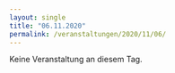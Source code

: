 ```yaml
---
layout: single
title: "06.11.2020"
permalink: /veranstaltungen/2020/11/06/
---
```


Keine Veranstaltung an diesem Tag.
